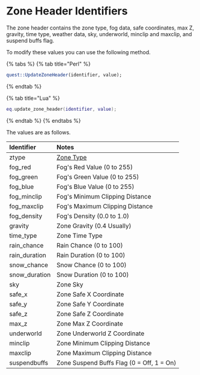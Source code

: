 # Zone Header Identifiers

The zone header contains the zone type, fog data, safe coordinates, max Z, gravity, time type, weather data, sky, underworld, minclip and maxclip, and suspend buffs flag.

To modify these values you can use the following method.

{% tabs %}
{% tab title="Perl" %}
```perl
quest::UpdateZoneHeader(identifier, value);
```
{% endtab %}

{% tab title="Lua" %}
```lua
eq.update_zone_header(identifier, value);
```
{% endtab %}
{% endtabs %}

The values are as follows.

| Identifier | Notes |
| :--- | :--- |
| ztype | [Zone Type](zone-types.md) |
| fog\_red | Fog's Red Value \(0 to 255\) |
| fog\_green | Fog's Green Value \(0 to 255\) |
| fog\_blue | Fog's Blue Value \(0 to 255\) |
| fog\_minclip | Fog's Minimum Clipping Distance |
| fog\_maxclip | Fog's Maximum Clipping Distance |
| fog\_density | Fog's Density \(0.0 to 1.0\) |
| gravity | Zone Gravity \(0.4 Usually\) |
| time\_type | Zone Time Type |
| rain\_chance | Rain Chance \(0 to 100\) |
| rain\_duration | Rain Duration \(0 to 100\) |
| snow\_chance | Snow Chance  \(0 to 100\) |
| snow\_duration | Snow Duration \(0 to 100\) |
| sky | Zone Sky |
| safe\_x | Zone Safe X Coordinate |
| safe\_y | Zone Safe Y Coordinate |
| safe\_z | Zone Safe Z Coordinate |
| max\_z | Zone Max Z Coordinate |
| underworld | Zone Underworld Z Coordinate |
| minclip | Zone Minimum Clipping Distance |
| maxclip | Zone Maximum Clipping Distance |
| suspendbuffs | Zone Suspend Buffs Flag \(0 = Off, 1 = On\) |

